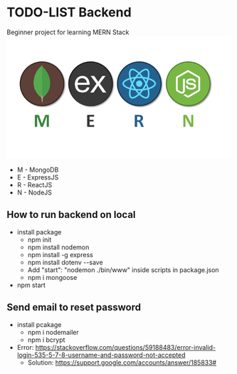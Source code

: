 # TODO-LIST Backend
Beginner project for learning MERN Stack
![MERN, MERN Stack](./Images/MERN.png)
- M - MongoDB
- E - ExpressJS
- R - ReactJS
- N - NodeJS

## How to run backend on local
- install package
    - npm init
    - npm install nodemon
    - npm install -g express
    - npm install dotenv --save
    - Add "start": "nodemon ./bin/www" inside scripts in package.json
    - npm i mongoose
- npm start

## Send email to reset password
- install pcakage
    - npm i nodemailer
    - npm i bcrypt
- Error: https://stackoverflow.com/questions/59188483/error-invalid-login-535-5-7-8-username-and-password-not-accepted
    - Solution: https://support.google.com/accounts/answer/185833#